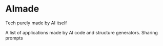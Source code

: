 # AImade
Tech purely made by AI itself

A list of applications made by AI code and structure generators. Sharing prompts
